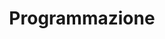 ---
title: Programmazione
preview_image: "https://res.cloudinary.com/antoniosite/image/upload/v1600509106/Immagini_post/Screenshot_20200919_114907_oguvpl.jpg"
---
